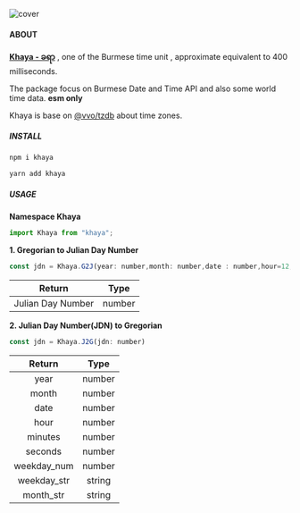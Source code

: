 ![cover](https://pub-d94f06e647584b8496cac0d43a6fecfb.r2.dev/images/KhayaCover.jpg)

#### ABOUT

**[Khaya - ခရာ](https://en.wikipedia.org/wiki/Burmese_calendar#:~:text=4%20seconds-,khaya,-%E1%80%81%E1%80%9B%E1%80%AC)** , one of the Burmese time unit , approximate equivalent to 400 milliseconds.

The package focus on Burmese Date and Time API and also some world time data. **esm only**

Khaya is base on  [@vvo/tzdb](https://github.com/vvo/tzdb) about time zones.

##### INSTALL 

```bash
npm i khaya
```

```bash
yarn add khaya
```


##### USAGE

**Namespace Khaya**

```javascript
import Khaya from "khaya";
```

**1. Gregorian to Julian Day Number**

```javascript
const jdn = Khaya.G2J(year: number,month: number,date : number,hour=12,minutes=0,seconds=0)
```

| Return |  Type  | 
|:------:|:------:|
| Julian Day Number   | number |        



**2. Julian Day Number(JDN) to  Gregorian**


```javascript
const jdn = Khaya.J2G(jdn: number)
```

|  Return |  Type  |
|:-------:|:------:|
| year    | number |
| month   | number |
| date    | number |
| hour    | number |
| minutes | number |
| seconds | number |
| weekday_num | number |
|  weekday_str | string |
|  month_str | string |








